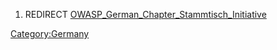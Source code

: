 1.  REDIRECT
    [OWASP_German_Chapter_Stammtisch_Initiative](OWASP_German_Chapter_Stammtisch_Initiative "wikilink")

[Category:Germany](Category:Germany "wikilink")